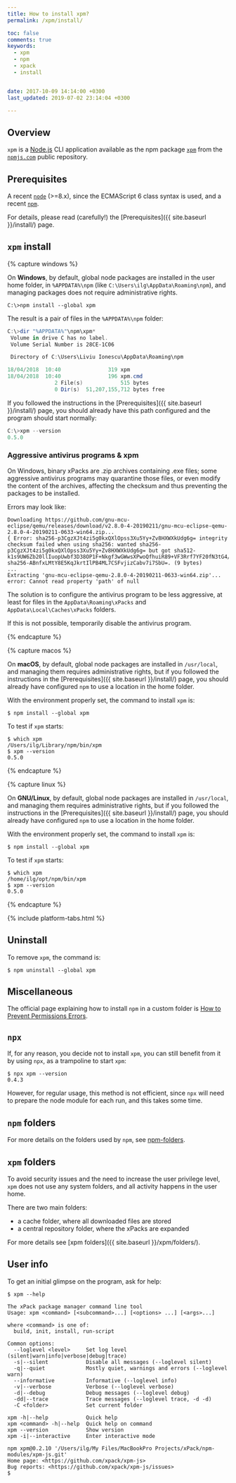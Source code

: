 ```yaml
---
title: How to install xpm?
permalink: /xpm/install/

toc: false
comments: true
keywords: 
  - xpm
  - npm
  - xpack
  - install


date: 2017-10-09 14:14:00 +0300
last_updated: 2019-07-02 23:14:04 +0300

---
```


## Overview

`xpm` is a [Node.js](https://nodejs.org) CLI application available as the 
npm package [`xpm`](https://www.npmjs.com/package/xpm) from the 
[`npmjs.com`](https://www.npmjs.com) public repository.

## Prerequisites

A recent [`node`](https://nodejs.org) (>=8.x), since the ECMAScript 6 class 
syntax is used, and a recent [`npm`](https://docs.npmjs.com/cli/npm).

For details, please read (carefully!) the [Prerequisites]({{ site.baseurl }}/install/) page.

## `xpm` install

{% capture windows %}

On **Windows**, by default, global node packages are installed in the 
user home folder, in `%APPDATA%\npm` 
(like `C:\Users\ilg\AppData\Roaming\npm`), and managing packages 
does not require administrative rights.

```
C:\>npm install --global xpm
```

The result is a pair of files in the `%APPDATA%\npm` folder:

```powershell
C:\>dir "%APPDATA%"\npm\xpm*
 Volume in drive C has no label.
 Volume Serial Number is 28CE-1C06

 Directory of C:\Users\Liviu Ionescu\AppData\Roaming\npm

18/04/2018  10:40               319 xpm
18/04/2018  10:40               196 xpm.cmd
               2 File(s)            515 bytes
               0 Dir(s)  51,207,155,712 bytes free
```

If you followed the instructions in the 
[Prerequisites]({{ site.baseurl }}/install/) page, you should
already have this path configured and the program should start normally:

```powershell
C:\>xpm --version
0.5.0
```

### Aggressive antivirus programs & xpm

On Windows, binary xPacks are .zip archives containing .exe files; 
some aggressive antivirus programs may quarantine those files, or 
even modify the content of the archives, affecting the checksum and 
thus preventing the packages to be installed.

Errors may look like:

```
Downloading https://github.com/gnu-mcu-eclipse/qemu/releases/download/v2.8.0-4-20190211/gnu-mcu-eclipse-qemu-2.8.0-4-20190211-0633-win64.zip...
{ Error: sha256-p3CgzXJt4zi5g0kxQXlOpss3Xu5Yy+Zv8HXWXkUdg6g= integrity checksum failed when using sha256: wanted sha256-p3CgzXJt4zi5g0kxQXlOpss3Xu5Yy+Zv8HXWXkUdg6g= but got sha512-k1s9UW6Zb20llIuopUwbf3D38OP1F+Nkgf3wGWwsXPwoQfhuiR89+VF3Rrf7YF20fN3tG4/3jZSC3apiHbQ6NA== sha256-ABnfxLMtY8E5KqJkrtIlPB4ML7CSFvjizCabv7i7SbU=. (9 bytes)
...
Extracting 'gnu-mcu-eclipse-qemu-2.8.0-4-20190211-0633-win64.zip'...
error: Cannot read property 'path' of null
```

The solution is to configure the antivirus program to be less aggressive,
at least for files in the 
`AppData\Roaming\xPacks` and `AppData\Local\Caches\xPacks` folders.

If this is not possible, temporarily disable the antivirus program.

{% endcapture %}

{% capture macos %}

On **macOS**, by default, global node packages are installed in 
`/usr/local`, and managing them requires administrative rights,
but if you followed the instructions in the 
[Prerequisites]({{ site.baseurl }}/install/) page, you should
already have configured `npm` to use a location in the home folder.

With the environment properly set, the command to install `xpm` is:

```console
$ npm install --global xpm
```

To test if `xpm` starts:

```console
$ which xpm
/Users/ilg/Library/npm/bin/xpm
$ xpm --version
0.5.0
```

{% endcapture %}

{% capture linux %}

On **GNU/Linux**, by default, global node packages are installed in 
`/usr/local`, and managing them requires administrative rights,
but if you followed the instructions in the 
[Prerequisites]({{ site.baseurl }}/install/) page, you should
already have configured `npm` to use a location in the home folder.

With the environment properly set, the command to install `xpm` is:

```console
$ npm install --global xpm
```

To test if `xpm` starts:

```console
$ which xpm
/home/ilg/opt/npm/bin/xpm
$ xpm --version
0.5.0
```

{% endcapture %}

{% include platform-tabs.html %}

## Uninstall

To remove `xpm`, the command is:

```console
$ npm uninstall --global xpm
```

## Miscellaneous

The official page explaining how to install `npm` in a custom
folder is [How to Prevent Permissions Errors](https://docs.npmjs.com/getting-started/fixing-npm-permissions#option-two-change-npms-default-directory).

## `npx`

If, for any reason, you decide not to install `xpm`, you can still 
benefit from it by using `npx`, as a trampoline to start `xpm`:

```console
$ npx xpm --version
0.4.3
```

However, for regular usage, this method is not efficient, since 
`npx` will need to prepare the node module
for each run, and this takes some time.

## `npm` folders

For more details on the folders used by `npm`, see 
[npm-folders](https://docs.npmjs.com/files/folders).

## `xpm` folders

To avoid security issues and the need to increase the user privilege level,
`xpm` does not use any system folders, and all activity happens
in the user home.

There are two main folders:
- a cache folder, where all downloaded files are stored
- a central repository folder, where the xPacks are expanded

For more details see [xpm folders]({{ site.baseurl }}/xpm/folders/).

## User info

To get an initial glimpse on the program, ask for help:

```console
$ xpm --help

The xPack package manager command line tool
Usage: xpm <command> [<subcommand>...] [<options> ...] [<args>...]

where <command> is one of:
  build, init, install, run-script

Common options:
  --loglevel <level>     Set log level (silent|warn|info|verbose|debug|trace) 
  -s|--silent            Disable all messages (--loglevel silent) 
  -q|--quiet             Mostly quiet, warnings and errors (--loglevel warn) 
  --informative          Informative (--loglevel info) 
  -v|--verbose           Verbose (--loglevel verbose) 
  -d|--debug             Debug messages (--loglevel debug) 
  -dd|--trace            Trace messages (--loglevel trace, -d -d) 
  -C <folder>            Set current folder 

xpm -h|--help            Quick help 
xpm <command> -h|--help  Quick help on command 
xpm --version            Show version 
xpm -i|--interactive     Enter interactive mode 

npm xpm@0.2.10 '/Users/ilg/My Files/MacBookPro Projects/xPack/npm-modules/xpm-js.git'
Home page: <https://github.com/xpack/xpm-js>
Bug reports: <https://github.com/xpack/xpm-js/issues>
$
```
